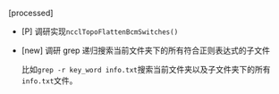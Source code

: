 [processed]

* [P] 调研实现`ncclTopoFlattenBcmSwitches()`

* [new] 调研 grep 递归搜索当前文件夹下的所有符合正则表达式的子文件

    比如`grep -r key_word info.txt`搜索当前文件夹以及子文件夹下的所有`info.txt`文件。